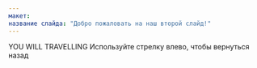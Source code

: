 ```yaml
---
макет: 
название слайда: "Добро пожаловать на наш второй слайд!"
---
```

YOU WILL TRAVELLING
Используйте стрелку влево, чтобы вернуться назад
